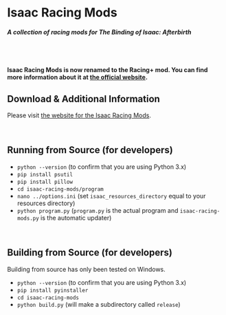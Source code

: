 # Isaac Racing Mods
##### A collection of racing mods for The Binding of Isaac: Afterbirth

<br /><br />

**Isaac Racing Mods is now renamed to the Racing+ mod. You can find more information about it at [the official website](https://isaacracing.net).**

## Download & Additional Information

Please visit [the website for the Isaac Racing Mods](https://zamiell.github.io/isaac-racing-mods/).

<br />

## Running from Source (for developers)

* `python --version` (to confirm that you are using Python 3.x)
* `pip install psutil`
* `pip install pillow`
* `cd isaac-racing-mods/program`
* `nano ../options.ini` (set `isaac_resources_directory` equal to your resources directory)
* `python program.py` (`program.py` is the actual program and `isaac-racing-mods.py` is the automatic updater)

<br />

## Building from Source (for developers)

Building from source has only been tested on Windows.

* `python --version` (to confirm that you are using Python 3.x)
* `pip install pyinstaller`
* `cd isaac-racing-mods`
* `python build.py` (will make a subdirectory called `release`)
